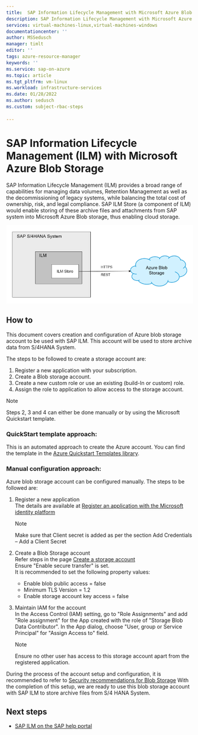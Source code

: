 ```yaml
---
title:  SAP Information Lifecycle Management with Microsoft Azure Blob Storage | Microsoft Docs
description: SAP Information Lifecycle Management with Microsoft Azure Blob Storage
services: virtual-machines-linux,virtual-machines-windows
documentationcenter: ''
author: MSSedusch
manager: timlt
editor: ''
tags: azure-resource-manager
keywords: ''
ms.service: sap-on-azure
ms.topic: article
ms.tgt_pltfrm: vm-linux
ms.workload: infrastructure-services
ms.date: 01/28/2022
ms.author: sedusch
ms.custom: subject-rbac-steps

---
```

# SAP Information Lifecycle Management (ILM) with Microsoft Azure Blob Storage

SAP Information Lifecycle Management (ILM) provides a broad range of capabilities for managing data
volumes, Retention Management as well as the decommissioning of legacy systems, while balancing the
total cost of ownership, risk, and legal compliance. SAP ILM Store (a component of ILM) would enable
storing of these archive files and attachments from SAP system into Microsoft Azure Blob storage, thus
enabling cloud storage.

![Fig: Azure Blob Storage with ILM Store](media/sap-information-lifecycle-management/ilm-azure.png)

## How to

This document covers creation and configuration of Azure blob storage account to be used with SAP
ILM. This account will be used to store archive data from S/4HANA System.

The steps to be followed to create a storage account are:

1. Register a new application with your subscription.
2. Create a Blob storage account.
3. Create a new custom role or use an existing (build-In or custom) role.
4. Assign the role to application to allow access to the storage account.

> [!NOTE]
> Steps 2, 3 and 4 can either be done manually or by using the Microsoft Quickstart template.

### QuickStart template approach:

This is an automated approach to create the Azure account. You can find the template in the [Azure Quickstart Templates library](https://azure.microsoft.com/resources/templates/sap-ilm-store/).

### Manual configuration approach:
Azure blob storage account can be configured manually.
The steps to be followed are:

1. Register a new application  
The details are available at [Register an application with the Microsoft identity platform](../../active-directory/develop/quickstart-register-app.md)

   > [!NOTE]
   > Make sure that Client secret is added as per the section Add Credentials – Add a Client Secret

1. Create a Blob Storage account  
Refer steps in the page [Create a storage account](../../storage/common/storage-account-create.md?tabs=azure-portal)  
Ensure "Enable secure transfer" is set.  
It is recommended to set the following property values:  
   * Enable blob public access = false  
   * Minimum TLS Version = 1.2  
   * Enable storage account key access = false  
1. Maintain IAM for the account  
In the Access Control (IAM) setting, go to "Role Assignments" and add "Role assignment" for
the App created with the role of "Storage Blob Data Contributor". In the App dialog, choose
"User, group or Service Principal" for "Assign Access to" field.

   > [!NOTE]
   > Ensure no other user has access to this storage account apart from the registered application.

During the process of the account setup and configuration, it is recommended to refer to [Security recommendations for Blob Storage](../../storage/blobs/security-recommendations.md)
With the completion of this setup, we are ready to use this blob storage account with SAP ILM
to store archive files from S/4 HANA System.

## Next steps

* [SAP ILM on the SAP help portal](https://help.sap.com/doc/c3b6eda797634474b7a3aac5a48e84d5/1610%20001/en-US/frameset.htm)